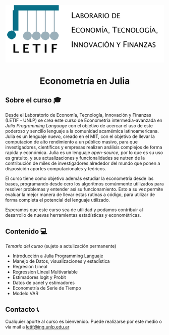 <img src="Resources\LOGO-CON.png" alt="LETIF">
<br>
<div align="center">

# Econometría en Julia 
</div>

## Sobre el curso 🎓
Desde el Laboratorio de Economía, Tecnología, Innovación y Finanzas (LETIF - UNLP) se crea este curso de Econometría intermedia-avanzada en *Julia Programming Language* con el objetivo de acercar el uso de este poderoso y sencillo lenguaje a la comunidad acamémica latinoamericana. Julia es un lenguaje nuevo, creado en el MIT, con el objetivo de llevar la computacion de alto rendimiento a un público masivo, para que investigadores, científicos y empresas realizen análisis complejos de forma rapida y económica. Julia es un lenguaje *open-source*, por lo que es su uso es gratuito, y sus actualizaciones y funcionalidades se nutren de la contribución de miles de investigadores alrededor del mundo que ponen a disposición aportes computacionales y teóricos.

El curso tiene como objetivo además estudiar la econometría desde las bases, programando desde cero los algorítmos comúnmente utilizados para resolver problemas y entender así su funcionamiento. Esto a su vez permite evaluar la mejor manera de llevar estas rutinas a código, para utilizar de forma completa el potencial del lenguaje utilizado.

Esperamos que este curso sea de utilidad y podamos contribuir al desarrollo de nuevas herramientas estadísticas y econométricas.

## Contenido 💻

*Temario del curso* (sujeto a actulización permanente)

* Introducción a Julia Programming Languaje
* Manejo de Datos, visualizaciones y estadística
* Regresión Lineal
* Regression Lineal Multivariable
* Estimadores logit y Probit
* Datos de panel y estimadores
* Econometría de Serie de Tiempo
* Modelo VAR

## Contacto 📞
Cualquier aporte al curso es bienvenido. Puede realizarse por este medio o vía mail a letif@ing.unlp.edu.ar
